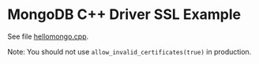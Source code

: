 MongoDB C++ Driver SSL Example
==============================

See file [hellomongo.cpp](hellomongo.cpp).

Note: You should not use `allow_invalid_certificates(true)` in production.

